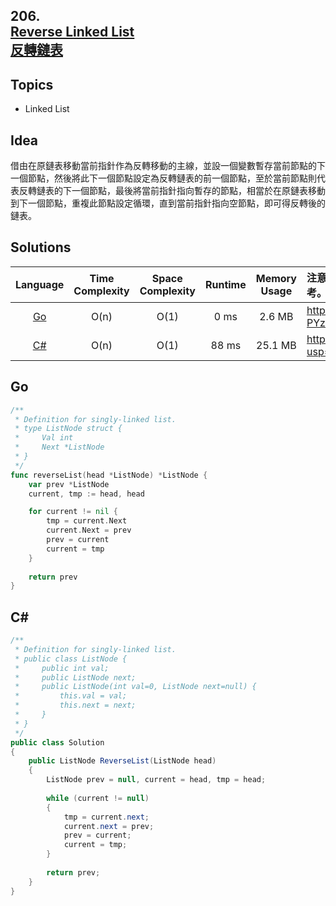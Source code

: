 ##  **206.<br/>[Reverse Linked List](https://leetcode.com/problems/reverse-linked-list/)<br/>[反轉鏈表](https://leetcode-cn.com/problems/reverse-linked-list/)**
  
## **Topics**
* Linked List

## **Idea**
借由在原鏈表移動當前指針作為反轉移動的主線，並設一個變數暫存當前節點的下一個節點，然後將此下一個節點設定為反轉鏈表的前一個節點，至於當前節點則代表反轉鏈表的下一個節點，最後將當前指針指向暫存的節點，相當於在原鏈表移動到下一個節點，重複此節點設定循環，直到當前指針指向空節點，即可得反轉後的鏈表。

## **Solutions**
| Language | Time Complexity | Space Complexity | Runtime | Memory Usage | 注意：Runtime和Memory Usage的數值皆來自LeetCode提供的效能測試，僅供參考。 |
| :--: | :--: | :--: | :--: | :--: | :-- |
| [Go]() | O(n) | O(1) | 0 ms | 2.6 MB | https://drive.google.com/file/d/1-PYzZqjvgGgy5DSEMFw17wZaFCcaWSy9/view?usp=sharing |
| [C#]() | O(n) | O(1) | 88 ms | 25.1 MB | https://drive.google.com/file/d/1Oe7l5nu_hQR10MxVKH9rADa9BRgAeCKN/view?usp=sharing |

## **Go**
```Go
/**
 * Definition for singly-linked list.
 * type ListNode struct {
 *     Val int
 *     Next *ListNode
 * }
 */
func reverseList(head *ListNode) *ListNode {
    var prev *ListNode
    current, tmp := head, head

    for current != nil {
        tmp = current.Next
        current.Next = prev
        prev = current
        current = tmp
    }
    
    return prev
}
```

## **C#**
```csharp
/**
 * Definition for singly-linked list.
 * public class ListNode {
 *     public int val;
 *     public ListNode next;
 *     public ListNode(int val=0, ListNode next=null) {
 *         this.val = val;
 *         this.next = next;
 *     }
 * }
 */
public class Solution 
{
    public ListNode ReverseList(ListNode head) 
    {
        ListNode prev = null, current = head, tmp = head;
        
        while (current != null)
        {
            tmp = current.next;
            current.next = prev;
            prev = current;
            current = tmp;
        }
        
        return prev;
    }
}
```